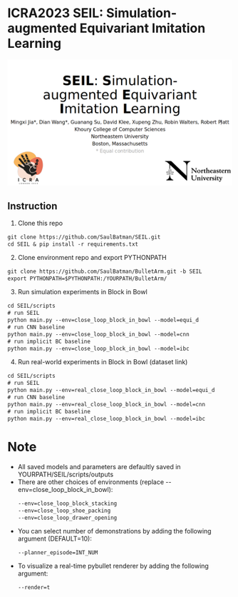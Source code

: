 # ICRA2023 SEIL: Simulation-augmented Equivariant Imitation Learning
 <img src="./img/icra.png" alt="drawing" width="900"/>

## Instruction
1. Clone this repo
```
git clone https://github.com/SaulBatman/SEIL.git
cd SEIL & pip install -r requirements.txt
```
2. Clone environment repo and export PYTHONPATH
```
git clone https://github.com/SaulBatman/BulletArm.git -b SEIL
export PYTHONPATH=$PYTHONPATH:/YOURPATH/BulletArm/
```
3. Run simulation experiments in Block in Bowl
```
cd SEIL/scripts
# run SEIL
python main.py --env=close_loop_block_in_bowl --model=equi_d
# run CNN baseline
python main.py --env=close_loop_block_in_bowl --model=cnn
# run implicit BC baseline
python main.py --env=close_loop_block_in_bowl --model=ibc
```
4. Run real-world experiments in Block in Bowl (dataset link)
```
cd SEIL/scripts
# run SEIL
python main.py --env=real_close_loop_block_in_bowl --model=equi_d
# run CNN baseline
python main.py --env=real_close_loop_block_in_bowl --model=cnn
# run implicit BC baseline
python main.py --env=real_close_loop_block_in_bowl --model=ibc
```
# Note
* All saved models and parameters are defaultly saved in YOURPATH/SEIL/scripts/outputs
* There are other choices of environments (replace --env=close_loop_block_in_bowl):
  ```
  --env=close_loop_block_stacking
  --env=close_loop_shoe_packing
  --env=close_loop_drawer_opening
  ```
* You can select number of demonstrations by adding the following argument (DEFAULT=10):
  ```
  --planner_episode=INT_NUM
  ```
* To visualize a real-time pybullet renderer by adding the following argument:
  ```
  --render=t
  ```
